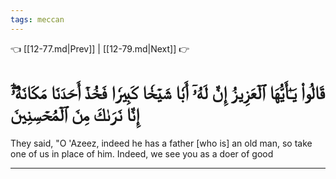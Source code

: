 ```yaml
---
tags: meccan
---
```


👈 [[12-77.md|Prev]] | [[12-79.md|Next]] 👉

# قَالُواْ يَـٰٓأَيُّهَا ٱلۡعَزِيزُ إِنَّ لَهُۥٓ أَبٗا شَيۡخٗا كَبِيرٗا فَخُذۡ أَحَدَنَا مَكَانَهُۥٓۖ إِنَّا نَرَىٰكَ مِنَ ٱلۡمُحۡسِنِينَ

They said, "O 'Azeez, indeed he has a father [who is] an old man, so take one of us in place of him. Indeed, we see you as a doer of good

---

